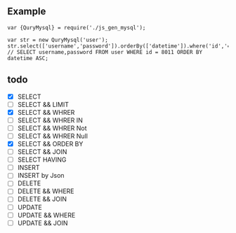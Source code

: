 ## Example
```
var {QuryMysql} = require('./js_gen_mysql');

var str = new QuryMysql('user');
str.select(['username','password']).orderBy(['datetime']).where('id','=',8011);
// SELECT username,password FROM user WHERE id = 8011 ORDER BY datetime ASC;
```

## todo
- [x] SELECT
- [ ] SELECT && LIMIT
- [x] SELECT && WHRER
- [ ] SELECT && WHRER IN
- [ ] SELECT && WHRER Not
- [ ] SELECT && WHRER Null
- [x] SELECT && ORDER BY
- [ ] SELECT && JOIN
- [ ] SELECT HAVING
- [ ] INSERT
- [ ] INSERT by Json
- [ ] DELETE
- [ ] DELETE && WHERE
- [ ] DELETE && JOIN
- [ ] UPDATE
- [ ] UPDATE && WHERE 
- [ ] UPDATE && JOIN
